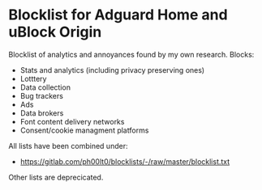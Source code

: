 # Blocklist for Adguard Home and uBlock Origin

Blocklist of analytics and annoyances found by my own research. Blocks:
- Stats and analytics (including privacy preserving ones) 
- Lotttery
- Data collection 
- Bug trackers
- Ads
- Data brokers
- Font content delivery networks
- Consent/cookie managment platforms


All lists have been combined under:
- https://gitlab.com/ph00lt0/blocklists/-/raw/master/blocklist.txt

Other lists are deprecicated.


